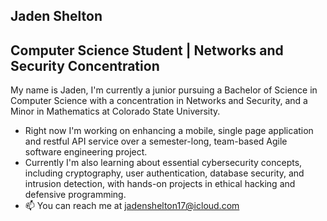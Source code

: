 ## Jaden Shelton
## Computer Science Student | Networks and Security Concentration
My name is Jaden, I'm currently a junior pursuing a Bachelor of Science in Computer Science with a concentration in Networks and Security, and a Minor in Mathematics at Colorado State University.

- Right now I'm working on enhancing a mobile, single page application and restful API service over a semester-long, team-based Agile software engineering project.
- Currently I'm also learning about essential cybersecurity concepts, including cryptography, user authentication, database security, and intrusion detection, with hands-on projects in ethical hacking and defensive programming.
- 📫 You can reach me at jadenshelton17@icloud.com

<!--
**JadenShelton/JadenShelton** is a ✨ _special_ ✨ repository because its `README.md` (this file) appears on your GitHub profile.

Here are some ideas to get you started:

- 🔭 I’m currently working on ...
- 🌱 I’m currently learning ...
- 👯 I’m looking to collaborate on ...
- 🤔 I’m looking for help with ...
- 💬 Ask me about ...
- 📫 How to reach me: ...
- 😄 Pronouns: ...
- ⚡ Fun fact: ...
-->
